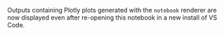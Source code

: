 Outputs containing Plotly plots generated with the `notebook` renderer are now displayed even after re-opening this notebook in a new install of VS Code.

